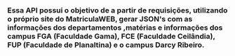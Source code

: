 <h3>Essa API possui o objetivo de a partir de requisições, utilizando o próprio site do MatriculaWEB, gerar JSON's com as informações dos departamentos ,matérias e informações dos campus FGA (Faculdade Gama), FCE (Faculdade Ceilândia), FUP (Faculdade de Planaltina) e o campus Darcy Ribeiro.</h3>

